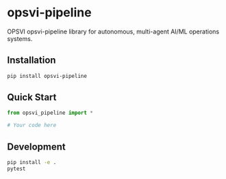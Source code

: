 # opsvi-pipeline

OPSVI opsvi-pipeline library for autonomous, multi-agent AI/ML operations systems.

## Installation

```bash
pip install opsvi-pipeline
```

## Quick Start

```python
from opsvi_pipeline import *

# Your code here
```

## Development

```bash
pip install -e .
pytest
```
